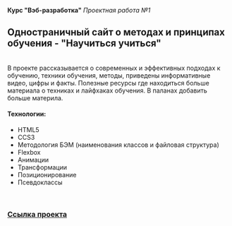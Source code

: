 **Курс "Вэб-разработка"** *Проектная работа №1*

## Одностраничный сайт о методах и принципах обучения - "Научиться учиться"
</br>
В проекте рассказывается о современных и эффективных подходах к обучению, техники обучения, методы, приведены информативные видео, цифры и факты. Полезные ресурсы где находиться больше материала о техниках и лайфхаках обучения.
В паланах добавить больше материла.

</br>

#### Технологии:
* HTML5
* CCS3
* Методология БЭМ (наименования классов и файловая структура)
* Flexbox
* Анимации
* Трансформации
* Позиционирование
* Псевдоклассы
</br>

### [Ссылка проекта](https://sergynya174.github.io/how-to-learn/)
